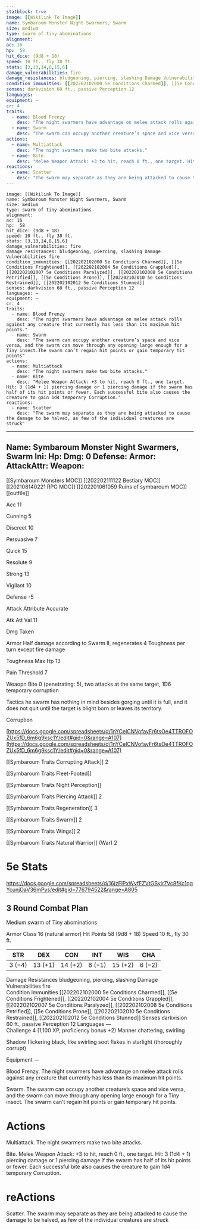 ```yaml
---
statblock: true
image: [[Wikilink To Image]]
name: Symbaroum Monster Night Swarmers, Swarm
size: medium 
type: swarm of tiny abominations
alignment:
ac: 16
hp:  58
hit_dice: (9d8 + 18)
speed: 10 ft., fly 30 ft.
stats: [3,13,14,8,15,6]
damage_vulnerabilities: fire
damage_resistances: bludgeoning, piercing, slashing Damage Vulnerabilities fire
condition_immunities: [[202202102000 5e Conditions Charmed]], [[5e Conditions Frightened]], [[202202102004 5e Conditions Grappled]], [[202202102007 5e Conditions Paralyzed]], [[202202102008 5e Conditions Petrified]], [[5e Conditions Prone]], [[202202102010 5e Conditions Restrained]], [[202202102012 5e Conditions Stunned]]
senses: darkvision 60 ft., passive Perception 12
languages: —
equipment: —
cr: 4
traits:
  - name: Blood Frenzy
    desc: "The night swarmers have advantage on melee attack rolls against any creature that currently has less than its maximum hit points."
  - name: Swarm
    desc: "The swarm can occupy another creature’s space and vice versa, and the swarm can move through any opening large enough for a Tiny insect.The swarm can’t regain hit points or gain temporary hit points"
actions:
  - name: Multiattack
    desc: "The night swarmers make two bite attacks."
  - name: Bite
    desc: "Melee Weapon Attack: +3 to hit, reach 0 ft., one target. Hit: 3 (1d4 + 1) piercing damage or 1 piercing damage if the swarm has half of its hit points or fewer. Each successful bite also causes the creature to gain 1d4 temporary Corruption."
reactions:
  - name: Scatter
    desc: "The swarm may separate as they are being attacked to cause the damage to be halved, as few of the individual creatures are struck"
---
```

```statblock
image: [[Wikilink To Image]]
name: Symbaroum Monster Night Swarmers, Swarm
size: medium 
type: swarm of tiny abominations
alignment:
ac: 16
hp:  58
hit_dice: (9d8 + 18)
speed: 10 ft., fly 30 ft.
stats: [3,13,14,8,15,6]
damage_vulnerabilities: fire
damage_resistances: bludgeoning, piercing, slashing Damage Vulnerabilities fire
condition_immunities: [[202202102000 5e Conditions Charmed]], [[5e Conditions Frightened]], [[202202102004 5e Conditions Grappled]], [[202202102007 5e Conditions Paralyzed]], [[202202102008 5e Conditions Petrified]], [[5e Conditions Prone]], [[202202102010 5e Conditions Restrained]], [[202202102012 5e Conditions Stunned]]
senses: darkvision 60 ft., passive Perception 12
languages: —
equipment: —
cr: 4
traits:
  - name: Blood Frenzy
    desc: "The night swarmers have advantage on melee attack rolls against any creature that currently has less than its maximum hit points."
  - name: Swarm
    desc: "The swarm can occupy another creature’s space and vice versa, and the swarm can move through any opening large enough for a Tiny insect.The swarm can’t regain hit points or gain temporary hit points"
actions:
  - name: Multiattack
    desc: "The night swarmers make two bite attacks."
  - name: Bite
    desc: "Melee Weapon Attack: +3 to hit, reach 0 ft., one target. Hit: 3 (1d4 + 1) piercing damage or 1 piercing damage if the swarm has half of its hit points or fewer. Each successful bite also causes the creature to gain 1d4 temporary Corruption."
reactions:
  - name: Scatter
    desc: "The swarm may separate as they are being attacked to cause the damage to be halved, as few of the individual creatures are struck"
```
---
Name: Symbaroum Monster Night Swarmers, Swarm
Ini: 
Hp: 
Dmg: 0
Defense: 
Armor: 
AttackAttr: 
Weapon: 
---
[[Symbaroum Monsters MOC]]
[[202202111122 Bestiary MOC]]
[[202108140221 RPG MOC]]
[[202201061059 Ruins of symbaroum MOC]]
[[outfile]]
 
Acc 11

Cunning 5

Discreet 10

Persuasive 7

Quick 15

Resolute 9

Strong 13

Vigilant 10

Defense -5

Attack Attribute Accurate

Atk Att Val 11

Dmg Taken

Armor Half damage according to Swarm II, regenerates 4 Toughness per turn except fire damage

Toughness Max Hp 13

Pain Threshold 7

Weaopn Bite 0 (penetrating: 5), two attacks at the same target, 1D6 temporary corruption

Tactics he swarm has nothing in mind besides gorging until it is full, and it does not quit until the target is blight born or leaves its territory.

Corruption

[https://docs.google.com/spreadsheets/d/1nYCeICNVofayFr6tsOe4TTROFOZUx5fD_6m6g9ksc1Y/edit#gid=0&range=A107](https://docs.google.com/spreadsheets/d/1nYCeICNVofayFr6tsOe4TTROFOZUx5fD_6m6g9ksc1Y/edit#gid=0&range=A107)

[[Symbaroum Traits Corrupting Attack]] 2

[[Symbaroum Traits Fleet-Footed]]

[[Symbaroum Traits Night Perception]]

[[Symbaroum Traits Piercing Attack]] 2

[[Symbaroum Traits Regeneration]] 3

[[Symbaroum Traits Swarm]] 2

[[Symbaroum Traits Wings]] 2

[[Symbaroum Traits Natural Warrior]] (War) 2


# 5e Stats 
https://docs.google.com/spreadsheets/d/16jzFlPxWvfFZVtGBylr7Vc8fKc1qqYcunjOaV36mPys/edit#gid=776794522&range=A805
## 3 Round Combat Plan

 

Medium swarm of Tiny abominations

 

Armor Class 16 (natural armor)
Hit Points 58 (9d8 + 18) 
Speed 10 ft., fly 30 ft.

 

| STR    | DEX     | CON     | INT    | WIS     | CHA    |
| ------ | ------- | ------- | ------ | ------- | ------ |
| 3 (−4) | 13 (+1) | 14 (+2) | 8 (−1) | 15 (+2) | 6 (−2) |


 
Damage Resistances bludgeoning, piercing, slashing Damage Vulnerabilities fire  
Condition Immunities [[202202102000 5e Conditions Charmed]], [[5e Conditions Frightened]], [[202202102004 5e Conditions Grappled]], [[202202102007 5e Conditions Paralyzed]], [[202202102008 5e Conditions Petrified]], [[5e Conditions Prone]], [[202202102010 5e Conditions Restrained]], [[202202102012 5e Conditions Stunned]]
Senses darkvision 60 ft., passive Perception 12 
Languages —  
Challenge 4 (1,100 XP, proficiency bonus +2) 
Manner chattering, swirling

Shadow flickering black, like swirling soot flakes in starlight (thoroughly corrupt)

Equipment —

 

Blood Frenzy. The night swarmers have advantage on melee attack rolls against any creature that currently has less than its maximum hit points.

Swarm. The swarm can occupy another creature’s space and vice versa, and the swarm can move through any opening large enough for a Tiny insect. The swarm can’t regain hit points or gain temporary hit points.

# Actions

Multiattack. The night swarmers make two bite attacks.

Bite. Melee Weapon Attack: +3 to hit, reach 0 ft., one target. Hit: 3 (1d4 + 1) piercing damage or 1 piercing damage if the swarm has half of its hit points or fewer. Each successful bite also causes the creature to gain 1d4 temporary Corruption.

# reActions

Scatter. The swarm may separate as they are being attacked to cause the damage to be halved, as few of the individual creatures are struck

